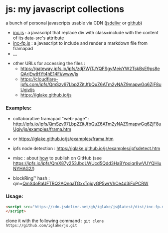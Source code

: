 # js: my javascript collections

a bunch of personal javascripts usable via CDN ([jsdelivr][jd] or [github][gh])

 * [inc.js][1] : a javascript that replace div with class=include with the content of its data-src's attribute
 * [inc-fp.js][2] : a javascript to include and render a markdown file from framapad
 * [...](https://cdn.jsdelivr.net/gh/iglake/js@latest/dist/)

[1]: https://cdn.jsdelivr.net/gh/iglake/js@latest/dist/inc.js
[2]: https://cdn.jsdelivr.net/gh/iglake/js@latest/dist/inc-fp.js

 * other URLs for accessing the files :
    - https://gateway.ipfs.io/ipfs/zdj7WjTJYQFSgyMeisYW2TskBsE9ps8eQArjEwtHYt4hE14Fi/www/js
    - https://cloudflare-ipfs.com/ipfs/QmSzv97Lbp2ZitJfbQuZ6ATm2yNAZ9mapwGq6ZjF8uUgjv/js
    - https://iglake.github.io/js

### Examples:

 * collaborative framapad "web-page" : <http://ipfs.io/ipfs/QmSzv97Lbp2ZitJfbQuZ6ATm2yNAZ9mapwGq6ZjF8uUgjv/js/examples/frama.htm>
 *  or <https://iglake.github.io/js/examples/frama.htm>

 *  ipfs node detection : <https://iglake.github.io/js/examples/ipfsdetect.htm>

 * misc : about [how](https://www.one-tab.com/page/XuCCeOg2SkSSwTD8JzvWfw) to publish on GitHub (see <https://ipfs.io/ipfs/QmX87y253JbdLWUcd5Qdd3HaBYpoiqr8wVUYQHiuNYHAG2/>)

 * blockRing™ hash : qm=[QmS4oRaUFTRQ2AQnqaTGxxTqjoyGP5wrVhCe4d3iFoPCRW](http://gateway.ipfs.io/ipfs/QmS4oRaUFTRQ2AQnqaTGxxTqjoyGP5wrVhCe4d3iFoPCRW)

### Usage:

```html
<script src="https://cdn.jsdelivr.net/gh/iglake/js@latest/dist/inc-fp.min.js">
</script>
 ```

[gh]: http://github.com/iglake/
[jd]: https://www.jsdelivr.com/package/gh/iglake/js

clone it with the following command :
  ```git clone https://github.com/iglake/js.git```

